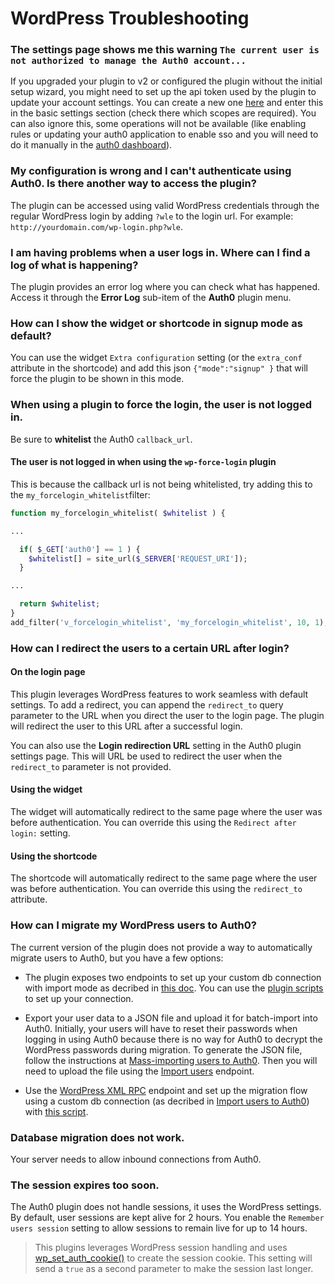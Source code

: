 # WordPress Troubleshooting

### The settings page shows me this warning `The current user is not authorized to manage the Auth0 account...`

If you upgraded your plugin to v2 or configured the plugin without the initial setup wizard, you might need to set up the api token used by the plugin to update your account settings. You can create a new one [here](https://auth0.com/docs/api/v2) and enter this in the basic settings section (check there which scopes are required). You can also ignore this, some operations will not be available (like enabling rules or updating your auth0 application to enable sso and you will need to do it manually in the [auth0 dashboard](https://manage.auth0.com)).

### My configuration is wrong and I can't authenticate using Auth0. Is there another way to access the plugin?

The plugin can be accessed using valid WordPress credentials through the regular WordPress login by adding `?wle` to the login url. For example: `http://yourdomain.com/wp-login.php?wle`.

### I am having problems when a user logs in. Where can I find a log of what is happening?

The plugin provides an error log where you can check what has happened. Access it through the **Error Log** sub-item of the **Auth0** plugin menu.

### How can I show the widget or shortcode in signup mode as default?

You can use the widget `Extra configuration` setting (or the `extra_conf` attribute in the shortcode) and add this json `{"mode":"signup" }` that will force the plugin to be shown in this mode.

### When using a plugin to force the login, the user is not logged in.

Be sure to **whitelist** the Auth0 `callback_url`.

#### The user is not logged in when using the `wp-force-login` plugin

This is because the callback url is not being whitelisted, try adding this to the `my_forcelogin_whitelist`filter: 

```php
function my_forcelogin_whitelist( $whitelist ) {

...

  if( $_GET['auth0'] == 1 ) {
    $whitelist[] = site_url($_SERVER['REQUEST_URI']);
  }

...

  return $whitelist;
}
add_filter('v_forcelogin_whitelist', 'my_forcelogin_whitelist', 10, 1);
```

### How can I redirect the users to a certain URL after login?

#### On the login page

This plugin leverages WordPress features to work seamless with default settings. To add a redirect, you can append the `redirect_to` query parameter to the URL when you direct the user to the login page. The plugin will redirect the user to this URL after a successful login.

You can also use the **Login redirection URL** setting in the Auth0 plugin settings page. This will URL be used to redirect the user when the `redirect_to` parameter is not provided.

#### Using the widget

The widget will automatically redirect to the same page where the user was before authentication. You can override this using the `Redirect after login:` setting.

#### Using the shortcode

The shortcode will automatically redirect to the same page where the user was before authentication. You can override this using the `redirect_to` attribute.

### How can I migrate my WordPress users to Auth0?

The current version of the plugin does not provide a way to automatically migrate users to Auth0, but you have a few options:

- The plugin exposes two endpoints to set up your custom db connection with import mode as decribed in [this doc](/connections/database/migrating). You can use the [plugin scripts](https://github.com/auth0/wp-auth0/blob/master/lib/WP_Auth0_CustomDBLib.php) to set up your connection.

- Export your user data to a JSON file and upload it for batch-import into Auth0. Initially, your users will have to reset their passwords when logging in using Auth0 because there is no way for Auth0 to decrypt the WordPress passwords during migration. To generate the JSON file, follow the instructions at [Mass-importing users to Auth0](/bulk-import). Then you will need to upload the file using the [Import users](/api/v2#!/Jobs/post_users_imports) endpoint.

- Use the [WordPress XML RPC](https://codex.wordpress.org/XML-RPC_Support) endpoint and set up the migration flow using a custom db connection (as decribed in [Import users to Auth0](/connections/database/migrating)) with [this script](https://gist.github.com/glena/b31716e3c8fe48927be2).


### Database migration does not work.

Your server needs to allow inbound connections from Auth0.

### The session expires too soon.

The Auth0 plugin does not handle sessions, it uses the WordPress settings. By default, user sessions are kept alive for 2 hours. You enable the `Remember users session` setting to allow sessions to remain live for up to 14 hours.

> This plugins leverages WordPress session handling and uses [wp_set_auth_cookie()](https://developer.wordpress.org/reference/functions/wp_set_auth_cookie/) to create the session cookie. This setting will send a `true` as a second parameter to make the session last longer.
